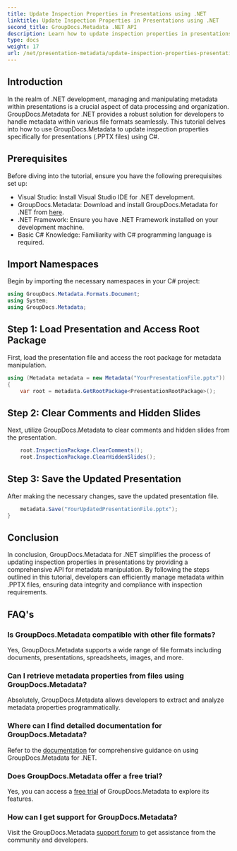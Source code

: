 ```yaml
---
title: Update Inspection Properties in Presentations using .NET
linktitle: Update Inspection Properties in Presentations using .NET
second_title: GroupDocs.Metadata .NET API
description: Learn how to update inspection properties in presentations using .NET with GroupDocs.Metadata. Easy, efficient metadata manipulation for .PPTX files.
type: docs
weight: 17
url: /net/presentation-metadata/update-inspection-properties-presentations/
---
```

## Introduction
In the realm of .NET development, managing and manipulating metadata within presentations is a crucial aspect of data processing and organization. GroupDocs.Metadata for .NET provides a robust solution for developers to handle metadata within various file formats seamlessly. This tutorial delves into how to use GroupDocs.Metadata to update inspection properties specifically for presentations (.PPTX files) using C#.
## Prerequisites
Before diving into the tutorial, ensure you have the following prerequisites set up:
- Visual Studio: Install Visual Studio IDE for .NET development.
- GroupDocs.Metadata: Download and install GroupDocs.Metadata for .NET from [here](https://releases.groupdocs.com/metadata/net/).
- .NET Framework: Ensure you have .NET Framework installed on your development machine.
- Basic C# Knowledge: Familiarity with C# programming language is required.

## Import Namespaces
Begin by importing the necessary namespaces in your C# project:
```csharp
using GroupDocs.Metadata.Formats.Document;
using System;
using GroupDocs.Metadata;
```
## Step 1: Load Presentation and Access Root Package
First, load the presentation file and access the root package for metadata manipulation.

```csharp
using (Metadata metadata = new Metadata("YourPresentationFile.pptx"))
{
    var root = metadata.GetRootPackage<PresentationRootPackage>();
```
## Step 2: Clear Comments and Hidden Slides
Next, utilize GroupDocs.Metadata to clear comments and hidden slides from the presentation.

```csharp
    root.InspectionPackage.ClearComments();
    root.InspectionPackage.ClearHiddenSlides();
```
## Step 3: Save the Updated Presentation
After making the necessary changes, save the updated presentation file.

```csharp
    metadata.Save("YourUpdatedPresentationFile.pptx");
}
```

## Conclusion
In conclusion, GroupDocs.Metadata for .NET simplifies the process of updating inspection properties in presentations by providing a comprehensive API for metadata manipulation. By following the steps outlined in this tutorial, developers can efficiently manage metadata within .PPTX files, ensuring data integrity and compliance with inspection requirements.

## FAQ's
### Is GroupDocs.Metadata compatible with other file formats?
Yes, GroupDocs.Metadata supports a wide range of file formats including documents, presentations, spreadsheets, images, and more.
### Can I retrieve metadata properties from files using GroupDocs.Metadata?
Absolutely, GroupDocs.Metadata allows developers to extract and analyze metadata properties programmatically.
### Where can I find detailed documentation for GroupDocs.Metadata?
Refer to the [documentation](https://reference.groupdocs.com/metadata/net/) for comprehensive guidance on using GroupDocs.Metadata for .NET.
### Does GroupDocs.Metadata offer a free trial?
Yes, you can access a [free trial](https://releases.groupdocs.com/) of GroupDocs.Metadata to explore its features.
### How can I get support for GroupDocs.Metadata?
Visit the GroupDocs.Metadata [support forum](https://forum.groupdocs.com/c/metadata/14) to get assistance from the community and developers.
